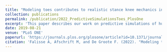 ```yaml
---
title: "Modeling toes contributes to realistic stance knee mechanics in three-dimensional predictive simulations of walking"
collection: publications
permalink: /publication/2022_PredictiveSimulationsToes_PlosOne
excerpt: 'This paper describes our work on predictive simulations of human walking. In this study, we first detail our computationally efficient simulation framework, which we then exploit to explore various performance criteria that might explain human walking. We found that a multi-objective performance criterion combining energy and effort considerations can produce physiologically realistic healthy walking patterns, but also that the same criterion predicted the walk-to-run transition and clinical gait deficiencies caused by muscle weakness and prosthesis use.'
date: 2019-08-21
venue: 'PLoS ONE'
paperurl: 'https://journals.plos.org/plosone/article?id=10.1371/journal.pone.0256311'
citation: 'Falisse A, Afschrift M, and De Groote F. (2022). "Modeling toes contributes to realistic stance knee mechanics in three-dimensional predictive simulations of walking." <i>PLoS ONE</i>. 17(1): e0256311.'
---
```

